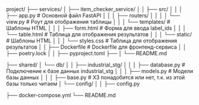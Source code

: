project/
├── services/
│   ├── item_checker_service/
│   │   ├── src/
│   │   │   ├── app.py                       # Основной файл FastAPI
│   │   │   ├── routers/
│   │   │   │   └── view.py                 # Роут для отображения таблицы
│   │   │   └── templates/                  # Шаблоны HTML
│   │   │       ├── form.html               # Форма для ввода label_ids
│   │   │       └── table.html              # Таблица для отображения результатов
│   │   │   └── static/                     # Шаблоны HTML
│   │   │       └── styles.css              # Таблица для отображения результатов
│   │   ├── Dockerfile                      # Dockerfile для фронтенд-сервиса
│   │   ├── poetry.lock
│   │   ├── pyproject.toml
├── │   └── README.md

├── shared/
│   └── db/
│   │   ├── industrial_stg/
│   │   │   ├── database.py                 # Подключение к базе данных industrial_stg
│   │   │   ├── models.py                   # Модели базы данных
│   │   │   ├── base.py                     # ХЗ понадобится или нет, т.к. из этой базы только читаем
│   └── config/
│   │   ├── config.py

├── docker-compose.yml
└── README.md